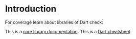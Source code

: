 # Introduction

For coverage learn about libraries  of Dart check:

This is a [core library documentation](https://dart.dev/libraries).
This is a [Dart cheatsheet](https://dart.dev/resources/dart-cheatsheet).



